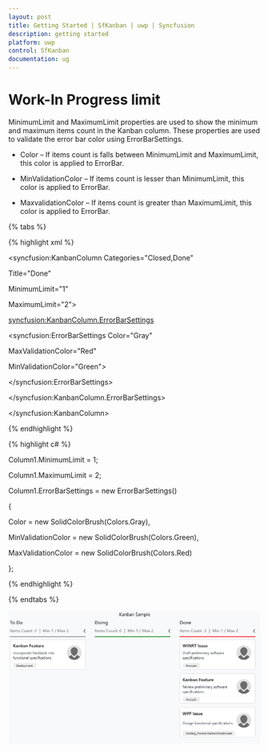 ```yaml
---
layout: post
title: Getting Started | SfKanban | uwp | Syncfusion
description: getting started
platform: uwp
control: SfKanban
documentation: ug
---
```

# Work-In Progress limit

MinimumLimit and MaximumLimit properties are used to show the minimum and maximum items count in the Kanban column. These properties are used to validate the error bar color using ErrorBarSettings.

* Color – If items count is falls between MinimumLimit and MaximumLimit, this color is applied to ErrorBar.

* MinValidationColor – If items count is lesser than MinimumLimit, this color is applied to ErrorBar.

* MaxvalidationColor – If items count is greater than MaximumLimit, this color is applied to ErrorBar.

{% tabs %}

{% highlight xml %}

<syncfusion:KanbanColumn Categories="Closed,Done"

Title="Done"

MinimumLimit="1"

MaximumLimit="2">

<syncfusion:KanbanColumn.ErrorBarSettings>

<syncfusion:ErrorBarSettings Color="Gray"

MaxValidationColor="Red"

MinValidationColor="Green">

</syncfusion:ErrorBarSettings>

</syncfusion:KanbanColumn.ErrorBarSettings>

</syncfusion:KanbanColumn>

{% endhighlight %}

{% highlight c# %}

Column1.MinimumLimit = 1;

Column1.MaximumLimit = 2;

Column1.ErrorBarSettings = new ErrorBarSettings()

{

Color = new SolidColorBrush(Colors.Gray),

MinValidationColor = new SolidColorBrush(Colors.Green),

MaxValidationColor = new SolidColorBrush(Colors.Red)

};

{% endhighlight %}

{% endtabs %}

![](SfKanban_images/SfKanban_img10.png)
